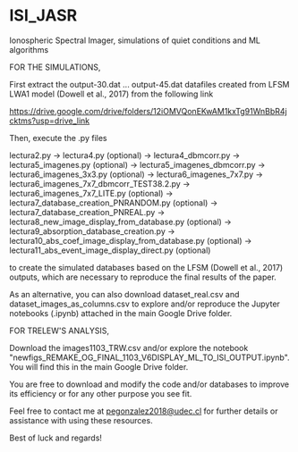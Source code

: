# ISI_JASR
Ionospheric Spectral Imager, simulations of quiet conditions and ML algorithms

FOR THE SIMULATIONS,

First extract the output-30.dat ... output-45.dat datafiles created from LFSM LWA1 model (Dowell et al., 2017) from the following link

https://drive.google.com/drive/folders/12iOMVQonEKwAM1kxTg91WnBbR4jcktms?usp=drive_link

Then, execute the .py files 

lectura2.py -> lectura4.py (optional) -> lectura4_dbmcorr.py -> lectura5_imagenes.py (optional) -> lectura5_imagenes_dbmcorr.py -> lectura6_imagenes_3x3.py (optional) -> lectura6_imagenes_7x7.py -> lectura6_imagenes_7x7_dbmcorr_TEST38.2.py -> lectura6_imagenes_7x7_LITE.py (optional) -> lectura7_database_creation_PNRANDOM.py (optional) -> lectura7_database_creation_PNREAL.py -> lectura8_new_image_display_from_database.py (optional) -> lectura9_absorption_database_creation.py -> lectura10_abs_coef_image_display_from_database.py (optional) -> lectura11_abs_event_image_display_direct.py (optional) 

to create the simulated databases based on the LFSM (Dowell et al., 2017) outputs, which are necessary to reproduce the final results of the paper.

As an alternative, you can also download dataset_real.csv and dataset_images_as_columns.csv to explore and/or reproduce the Jupyter notebooks (.ipynb) attached in the main Google Drive folder.

FOR TRELEW'S ANALYSIS,

Download the images1103_TRW.csv and/or explore the notebook "newfigs_REMAKE_OG_FINAL_1103_V6DISPLAY_ML_TO_ISI_OUTPUT.ipynb". You will find this in the main Google Drive folder.

You are free to download and modify the code and/or databases to improve its efficiency or for any other purpose you see fit.

Feel free to contact me at pegonzalez2018@udec.cl for further details or assistance with using these resources.

Best of luck and regards!
